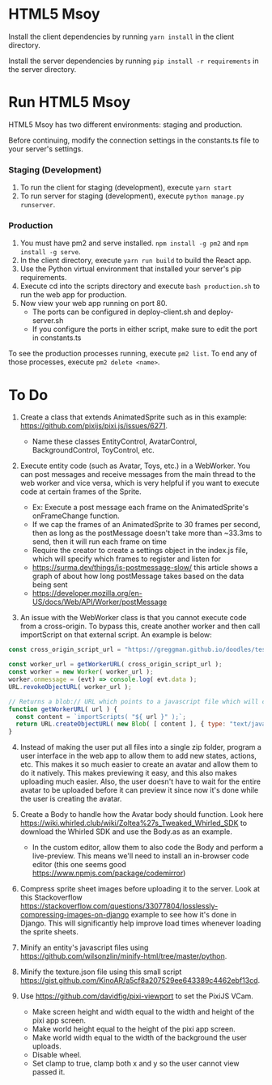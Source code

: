 # HTML5 Msoy
Install the client dependencies by running ```yarn install``` in the client directory.

Install the server dependencies by running ```pip install -r requirements``` in the server directory.
  
# Run HTML5 Msoy
HTML5 Msoy has two different environments: staging and production.

Before continuing, modify the connection settings in the constants.ts file to your server's settings.

### Staging (Development)
1. To run the client for staging (development), execute ```yarn start```
2. To run server for staging (development), execute ```python manage.py runserver```.

### Production
1. You must have pm2 and serve installed. ```npm install -g pm2``` and ```npm install -g serve```.  
2. In the client directory, execute ```yarn run build``` to build the React app.  
3. Use the Python virtual environment that installed your server's pip requirements.  
4. Execute cd into the scripts directory and execute ```bash production.sh``` to run the web app for production.  
5. Now view your web app running on port 80.
    - The ports can be configured in deploy-client.sh and deploy-server.sh
    - If you configure the ports in either script, make sure to edit the port in constants.ts

To see the production processes running, execute ```pm2 list```. To end any of those processes, execute ```pm2 delete <name>```.

# To Do
1. Create a class that extends AnimatedSprite such as in this example: https://github.com/pixijs/pixi.js/issues/6271.
    - Name these classes EntityControl, AvatarControl, BackgroundControl, ToyControl, etc.

2. Execute entity code (such as Avatar, Toys, etc.) in a WebWorker. You can post messages and receive messages from the main thread to the web worker and vice versa, which
is very helpful if you want to execute code at certain frames of the Sprite.
    - Ex: Execute a post message each frame on the AnimatedSprite's onFrameChange function.
    - If we cap the frames of an AnimatedSprite to 30 frames per second, then as long as the postMessage doesn't take more than ~33.3ms to send, then it will run each frame on time
    - Require the creator to create a settings object in the index.js file, which will specify which frames to register and listen for
    - https://surma.dev/things/is-postmessage-slow/ this article shows a graph of about how long postMessage takes based on the data being sent
    - https://developer.mozilla.org/en-US/docs/Web/API/Worker/postMessage

3. An issue with the WebWorker class is that you cannot execute code from a cross-origin. To bypass this, create another worker and then call importScript on that external script. An example is below:

```js
const cross_origin_script_url = "https://greggman.github.io/doodles/test/ping-worker.js";

const worker_url = getWorkerURL( cross_origin_script_url );
const worker = new Worker( worker_url );
worker.onmessage = (evt) => console.log( evt.data );
URL.revokeObjectURL( worker_url );

// Returns a blob:// URL which points to a javascript file which will call importScripts with the given URL
function getWorkerURL( url ) {
  const content = `importScripts( "${ url }" );`;
  return URL.createObjectURL( new Blob( [ content ], { type: "text/javascript" } ) );
}
```

4. Instead of making the user put all files into a single zip folder, program a user interface in the web app to allow them to add new states, actions, etc. This makes it so much easier to create an avatar and allow them to do it natively. This makes previewing it easy, and this also makes uploading much easier. Also, the user doesn't have to wait for the entire avatar to be uploaded before it can preview it since now it's done while the user is creating the avatar.

5. Create a Body to handle how the Avatar body should function. Look here https://wiki.whirled.club/wiki/Zoltea%27s_Tweaked_Whirled_SDK to download the Whirled SDK and use the Body.as as an example.
    - In the custom editor, allow them to also code the Body and perform a live-preview. This means we'll need to install an in-browser code editor (this one seems good https://www.npmjs.com/package/codemirror)

6. Compress sprite sheet images before uploading it to the server. Look at this Stackoverflow
https://stackoverflow.com/questions/33077804/losslessly-compressing-images-on-django example
to see how it's done in Django. This will significantly help improve load times whenever loading
the sprite sheets.

7. Minify an entity's javascript files using https://github.com/wilsonzlin/minify-html/tree/master/python.

8. Minify the texture.json file using this small script https://gist.github.com/KinoAR/a5cf8a207529ee643389c4462ebf13cd.

9. Use https://github.com/davidfig/pixi-viewport to set the PixiJS VCam.
    - Make screen height and width equal to the width and height of the pixi app screen.
    - Make world height equal to the height of the pixi app screen.
    - Make world width equal to the width of the background the user uploads.
    - Disable wheel.
    - Set clamp to true, clamp both x and y so the user cannot view passed it.
